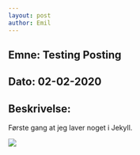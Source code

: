 ```yaml
---
layout: post
author: Emil
---
```


<h2>Emne: Testing Posting</h2>

<h2>Dato: 02-02-2020</h2>

<h2>Beskrivelse:</h2>

Første gang at jeg laver noget i Jekyll.

![](http://i.imgur.com/OUkLi.gif)
